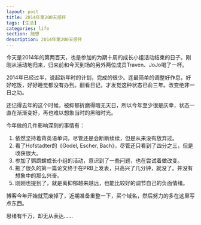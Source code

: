 ```yaml
---
layout: post
title: 2014年第200天感怀
tags: [生活]
categories: life
section: 随想
description: 2014年第200天感怀
---
```

今天是2014年的第两百天，也是参加的为期十周的成长小组活动结束的日子。刚刚从活动地归来，归来前和今天到场的另外两位成员Traven、JoJo喝了一杯。

2014年已经过半，说起新年时的计划，完成的很少。连最简单的调整好作息，好好吃饭，好好睡觉都没有办到。翻看日记，才发觉这种状态已俞三年。改变绝非一日之功。

还记得去年的这个时候，被抑郁折磨得暗无天日，所以今年至少很是庆幸，状态一直在渐渐变好，再也难以想象当时的黑暗时光。

今年做的几件影响深刻的事情有：

1. 依然坚持着背英语单词，尽管还是会断断续续，但是从来没有放弃过。
2. 看了Hofstadter的《Godel, Escher, Bach》，尽管还只看到了四分之三，但是收获很大。
3. 参加了鹦鹉螺成长小组的活动，意识到了一些问题，也在尝试着做改变。
4. 拖了很久的第一篇论文终于在PRB上发表，只高兴了几分钟，就没了。并没有想象中的那么兴奋。
5. 刚刚也提到了，就是离抑郁越来越远，也能比较好的调节自己的负面情绪。

博客今年开始就荒废掉了，近期准备重整一下，买个域名，然后努力的多在这里写点东西。

思绪有千万，却无从表达……
